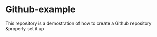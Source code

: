 # Github-example
This repository is a demostration of how to create a Github repository &amp;properly set it up
